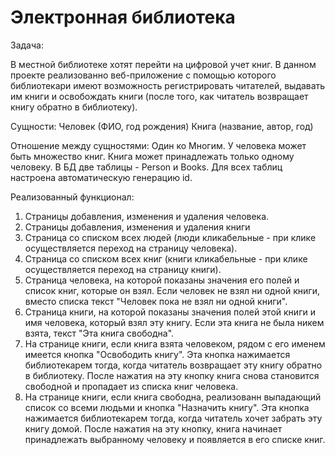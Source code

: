 # Электронная библиотека
Задача:

В местной библиотеке хотят перейти на цифровой учет книг. В данном проекте реализованно 
веб-приложение с помощью которого библиотекари имеют возможность регистрировать читателей, выдавать им
книги и освобождать книги (после того, как читатель возвращает книгу обратно в библиотеку).


Сущности:
Человек (ФИО, год рождения)
Книга (название, автор, год)


Отношение между сущностями: Один ко Многим.
У человека может быть множество книг. Книга может принадлежать
только одному человеку.
В БД две таблицы - Person и Books. Для всех таблиц
настроена автоматическую генерацию id.


Реализованный функционал:
1) Страницы добавления, изменения и удаления человека.
2) Страницы добавления, изменения и удаления книги
3) Страница со списком всех людей (люди кликабельные - при клике осуществляется
переход на страницу человека).
4) Страница со списком всех книг (книги кликабельные - при клике осуществляется
переход на страницу книги).
5) Страница человека, на которой показаны значения его полей и список книг, которые он
взял. Если человек не взял ни одной книги, вместо списка текст "Человек
пока не взял ни одной книги".
6) Страница книги, на которой показаны значения полей этой книги и имя человека,
который взял эту книгу. Если эта книга не была никем взята, текст "Эта
книга свободна".
7) На странице книги, если книга взята человеком, рядом с его именем имеется кнопка
"Освободить книгу". Эта кнопка нажимается библиотекарем тогда, когда читатель
возвращает эту книгу обратно в библиотеку. После нажатия на эту кнопку книга снова
становится свободной и пропадает из списка книг человека.
8) На странице книги, если книга свободна, реализованн выпадающий список
со всеми людьми и кнопка "Назначить книгу". Эта кнопка нажимается библиотекарем
тогда, когда читатель хочет забрать эту книгу домой. После нажатия на эту кнопку, книга начинает 
принадлежать выбранному человеку и появляется в его списке книг.
